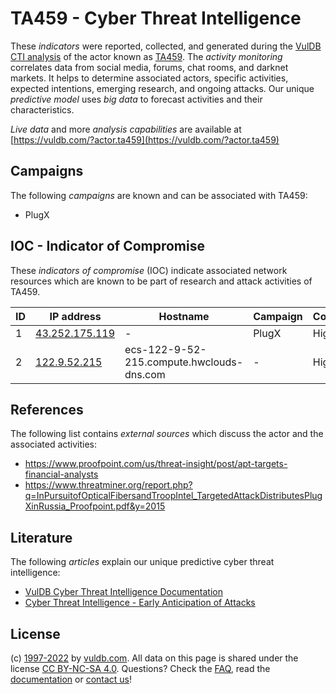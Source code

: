 # TA459 - Cyber Threat Intelligence

These _indicators_ were reported, collected, and generated during the [VulDB CTI analysis](https://vuldb.com/?kb.cti) of the actor known as [TA459](https://vuldb.com/?actor.ta459). The _activity monitoring_ correlates data from social media, forums, chat rooms, and darknet markets. It helps to determine associated actors, specific activities, expected intentions, emerging research, and ongoing attacks. Our unique _predictive model_ uses _big data_ to forecast activities and their characteristics.

_Live data_ and more _analysis capabilities_ are available at [https://vuldb.com/?actor.ta459](https://vuldb.com/?actor.ta459)

## Campaigns

The following _campaigns_ are known and can be associated with TA459:

* PlugX

## IOC - Indicator of Compromise

These _indicators of compromise_ (IOC) indicate associated network resources which are known to be part of research and attack activities of TA459.

ID | IP address | Hostname | Campaign | Confidence
-- | ---------- | -------- | -------- | ----------
1 | [43.252.175.119](https://vuldb.com/?ip.43.252.175.119) | - | PlugX | High
2 | [122.9.52.215](https://vuldb.com/?ip.122.9.52.215) | ecs-122-9-52-215.compute.hwclouds-dns.com | - | High

## References

The following list contains _external sources_ which discuss the actor and the associated activities:

* https://www.proofpoint.com/us/threat-insight/post/apt-targets-financial-analysts
* https://www.threatminer.org/report.php?q=InPursuitofOpticalFibersandTroopIntel_TargetedAttackDistributesPlugXinRussia_Proofpoint.pdf&y=2015

## Literature

The following _articles_ explain our unique predictive cyber threat intelligence:

* [VulDB Cyber Threat Intelligence Documentation](https://vuldb.com/?kb.cti)
* [Cyber Threat Intelligence - Early Anticipation of Attacks](https://www.scip.ch/en/?labs.20201022)

## License

(c) [1997-2022](https://vuldb.com/?kb.changelog) by [vuldb.com](https://vuldb.com/?kb.about). All data on this page is shared under the license [CC BY-NC-SA 4.0](https://creativecommons.org/licenses/by-nc-sa/4.0/). Questions? Check the [FAQ](https://vuldb.com/?kb.faq), read the [documentation](https://vuldb.com/?kb) or [contact us](https://vuldb.com/?contact)!
